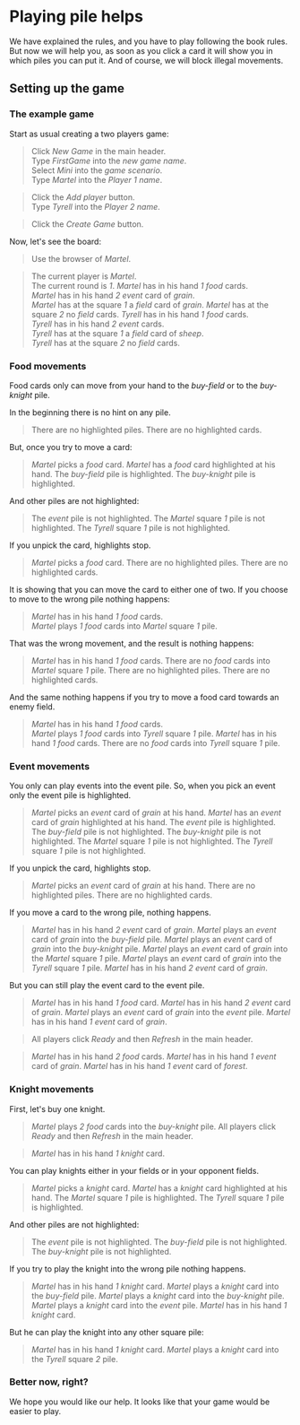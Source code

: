 # Playing pile helps

We have explained the rules, and you have to 
play following the book rules. But now we will
help you, as soon as you click a card it will
show you in which piles you can put it. And
of course, we will block illegal movements.

## Setting up the game

### The example game

Start as usual creating a two players game:

 > Click _New Game_ in the main header.  
 > Type _FirstGame_ into the _new game name_.    
 > Select _Mini_ into the _game scenario_.  
 > Type _Martel_ into the _Player 1 name_.
 <!-- MOCK take _field_ as _grain_ -->
 <!-- MOCK take _event_ as _grain_ -->
 <!-- MOCK take _event_ as _grain_ -->
 > Click the _Add player_ button.  
 > Type _Tyrell_ into the _Player 2 name_.
 <!-- MOCK take _field_ as _sheep_ -->
 <!-- MOCK take _event_ as _sheep_ -->
 <!-- MOCK take _event_ as _sheep_ -->
 > Click the _Create Game_ button.
 <!-- SNAPSHOT status=200 -->

Now, let's see the board:

 > Use the browser of _Martel_.
 <!-- SNAPSHOT status=200 -->
 > The current player is _Martel_.  
 > The current round is _1_.
 > _Martel_ has in his hand _1_ _food_ cards.  
 > _Martel_ has in his hand _2_ _event_ card of _grain_.  
 > _Martel_ has at the square _1_ a _field_ card of _grain_.
 > _Martel_ has at the square _2_ no _field_ cards.
 > _Tyrell_ has in his hand _1_ _food_ cards.  
 > _Tyrell_ has in his hand _2_ _event_ cards.  
 > _Tyrell_ has at the square _1_ a _field_ card of _sheep_.  
 > _Tyrell_ has at the square _2_ no _field_ cards.  

### Food movements

Food cards only can move from your hand to the _buy-field_
or to the _buy-knight_ pile.

In the beginning there is no hint on any pile.

 > There are no highlighted piles.
 > There are no highlighted cards.

But, once you try to move a card:

 > _Martel_ picks a _food_ card.
 > _Martel_ has a _food_ card highlighted at his hand.
 > The _buy-field_ pile is highlighted.
 > The _buy-knight_ pile is highlighted.

And other piles are not highlighted:

 > The _event_ pile is not highlighted.
 > The _Martel_ square _1_ pile is not highlighted.
 > The _Tyrell_ square _1_ pile is not highlighted.

If you unpick the card, highlights stop.

 > _Martel_ picks a _food_ card.
 > There are no highlighted piles.
 > There are no highlighted cards.

It is showing that you can move the card to either one of two.
If you choose to move to the wrong pile nothing happens:

 > _Martel_ has in his hand _1_ _food_ cards.  
 > _Martel_ plays _1_ _food_ cards into _Martel_ square _1_ pile.

That was the wrong movement, and the result is nothing happens:

 > _Martel_ has in his hand _1_ _food_ cards.
 > There are no _food_ cards into _Martel_ square _1_ pile.
 > There are no highlighted piles.
 > There are no highlighted cards.

And the same nothing happens if you try to move a food card towards an 
enemy field.

 > _Martel_ has in his hand _1_ _food_ cards.  
 > _Martel_ plays _1_ _food_ cards into _Tyrell_ square _1_ pile.
 > _Martel_ has in his hand _1_ _food_ cards.
 > There are no _food_ cards into _Tyrell_ square _1_ pile.

### Event movements

You only can play events into the event pile. So, when you pick
an event only the event pile is highlighted.

 > _Martel_ picks an _event_ card of _grain_ at his hand.
 > _Martel_ has an _event_ card of _grain_ highlighted at his hand.
 > The _event_ pile is highlighted.
 > The _buy-field_ pile is not highlighted.
 > The _buy-knight_ pile is not highlighted.
 > The _Martel_ square _1_ pile is not highlighted.
 > The _Tyrell_ square _1_ pile is not highlighted.

If you unpick the card, highlights stop.

 > _Martel_ picks an _event_ card of _grain_ at his hand.
 > There are no highlighted piles.
 > There are no highlighted cards.

If you move a card to the wrong pile, nothing happens.

 > _Martel_ has in his hand _2_ _event_ card of _grain_.
 > _Martel_ plays an _event_ card of _grain_ into the _buy-field_ pile.
 > _Martel_ plays an _event_ card of _grain_ into the _buy-knight_ pile.
 > _Martel_ plays an _event_ card of _grain_ into the _Martel_ square _1_ pile.
 > _Martel_ plays an _event_ card of _grain_ into the _Tyrell_ square _1_ pile.
 > _Martel_ has in his hand _2_ _event_ card of _grain_.

But you can still play the event card to the event pile.

 > _Martel_ has in his hand _1_ _food_ card.
 > _Martel_ has in his hand _2_ _event_ card of _grain_.
 > _Martel_ plays an _event_ card of _grain_ into the _event_ pile.
 > _Martel_ has in his hand _1_ _event_ card of _grain_.
 <!-- MOCK take _event_ as _forest_ -->
 > All players click _Ready_ and then _Refresh_ in the main header.
 <!-- SNAPSHOT status=200 --> 
 > _Martel_ has in his hand _2_ _food_ cards.
 > _Martel_ has in his hand _1_ _event_ card of _grain_.
 > _Martel_ has in his hand _1_ _event_ card of _forest_.

### Knight movements

First, let's buy one knight.

 > _Martel_ plays _2_ _food_ cards into the _buy-knight_ pile.
 > All players click _Ready_ and then _Refresh_ in the main header.
 <!-- SNAPSHOT status=200 --> 
 > _Martel_ has in his hand _1_ _knight_ card.

You can play knights either in your fields or in your opponent fields.

 > _Martel_ picks a _knight_ card.
 > _Martel_ has a _knight_ card highlighted at his hand.
 > The _Martel_ square _1_ pile is highlighted.
 > The _Tyrell_ square _1_ pile is highlighted.

And other piles are not highlighted:

 > The _event_ pile is not highlighted.
 > The _buy-field_ pile is not highlighted.
 > The _buy-knight_ pile is not highlighted.

If you try to play the knight into the wrong pile nothing happens.

 > _Martel_ has in his hand _1_ _knight_ card.
 > _Martel_ plays a _knight_ card into the _buy-field_ pile.
 > _Martel_ plays a _knight_ card into the _buy-knight_ pile.
 > _Martel_ plays a _knight_ card into the _event_ pile.
 > _Martel_ has in his hand _1_ _knight_ card.

But he can play the knight into any other square pile:

 > _Martel_ has in his hand _1_ _knight_ card.
 > _Martel_ plays a _knight_ card into the _Tyrell_ square _2_ pile.

### Better now, right?

We hope you would like our help.
It looks like that your game would be easier to play.
